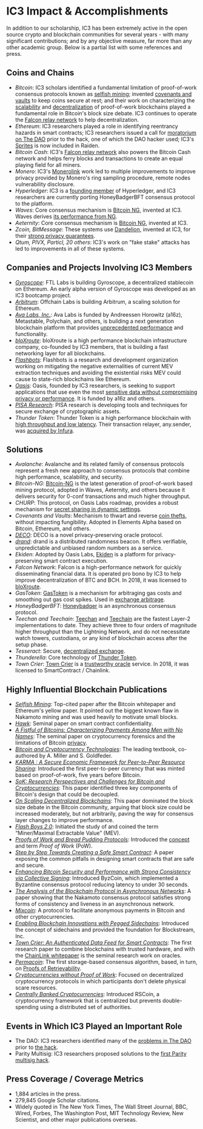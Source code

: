 # IC3 Impact & Accomplishments

In addition to our scholarship, IC3 has been extremely active in the open source crypto and blockchain communities for several years - with many significant contributions; and by any objective measure, far more than any other academic group. Below is a partial list with some references and press.

## Coins and Chains

- *Bitcoin*: IC3 scholars identified a fundamental limitation of proof-of-work consensus protocols known as <a href="https://dl.acm.org/citation.cfm?id=3212998">selfish mining</a>; invented <a href="https://link.springer.com/chapter/10.1007/978-3-662-53357-4_9">covenants and vaults</a> to keep coins secure at rest; and their work on characterizing the <a href="https://www.usenix.org/conference/nsdi16/technical-sessions/presentation/eyal">scalability</a> and <a href="https://arxiv.org/abs/1801.03998">decentralization</a> of proof-of-work blockchains played a fundamental role in Bitcoin's block size debate. IC3 continues to operate the <a href="https://www.falcon-net.org">Falcon relay network</a> to help decentralization.
- *Ethereum*: IC3 researchers played a role in identifying reentrancy hazards in smart contracts; IC3 researchers issued a call for <a href="https://arxiv.org/abs/1801.03998">moratorium on The DAO</a> prior to the hack, one of which the DAO hacker used; IC3's <a href="https://arxiv.org/pdf/1702.05812.pdf">Sprites</a> is now included in Raiden.
- *Bitcoin Cash*: IC3's <a href="https://www.falcon-net.org">Falcon relay network</a> also powers the Bitcoin Cash network and helps ferry blocks and transactions to create an equal playing field for all miners.
- *Monero*: IC3's <a href="https://cointelegraph.com/news/monero-transactions-history-can-be-revealed-and-exposed-research">Monerolink</a> work led to multiple improvements to improve privacy provided by Monero's ring sampling procedure, remote nodes vulnerability disclosure. 
- *Hyperledger*: IC3 is a <a href="https://www.forbes.com/sites/tomgroenfeldt/2017/05/22/blockchain-moves-ahead-with-nasdaq-citi-platform-hyperledger-and-ethereum-growth/#277cefa07333">founding member</a> of Hyperledger, and IC3 researchers are currently porting HoneyBadgerBFT consensus protocol to the platform. 
- *Waves*: Core consensus mechanism is <a href="https://www.usenix.org/node/194907">Bitcoin NG</a>, invented at IC3. Waves derives <a href="https://www.forbes.com/sites/rogeraitken/2017/11/08/waves-set-to-become-fastest-decentralized-blockchain-platform-globally/#291e66d038b6">its performance from NG</a>.
- *Aeternity*: Core consensus mechanism is <a href="https://hackingdistributed.com/2015/10/14/bitcoin-ng/">Bitcoin NG</a>, invented at IC3. 
- *Zcoin, BitMessage*: These systems use <a href="https://zcoin.io/what-is-dandelion-and-how-it-can-improve-zcoins-privacy/">Dandelion</a>, invented at IC3, for their <a href="https://bitcoinmagazine.com/articles/anatomy-anonymity-how-dandelion-could-make-bitcoin-more-private/">strong privacy guarantees</a>.
- *Qtum, PIVX, Particl, 20 others*: IC3's work on "fake stake" attacks has led to improvements in all of these systems.

## Companies and Projects Involving IC3 Members

- *<a href="https://gyro.finance/">Gyroscope</a>*: FTL Labs is building Gyroscope, a decentralized stablecoin on Ethereum. An early alpha version of Gyroscope was developed as an IC3 bootcamp project.
- *<a href="http://offchainlabs.com">Arbitrum</a>*: Offchain Labs is building Arbitrum, a scaling solution for Ethereum.
- *<a href="https://avalanchelabs.org">Ava Labs, Inc.</a>*: Ava Labs is funded by Andreessen Horowitz (a16z), Metastable, Polychain, and others, is building a next generation blockchain platform that provides <a href="https://news.bitcoin.com/bch-avalanche-transactions-show-finality-speeds-10x-faster-then-ethereum/">unprecedented performance</a> and functionality.
- *<a href="https://bloxroute.com">bloXroute</a>*: bloXroute is a high performance blockchain infrastructure company, co-founded by IC3 members, that is building a fast networking layer for all blockchains.
- *<a href="https://github.com/flashbots/pm">Flashbots</a>*: Flashbots is a research and development organization working on mitigating the negative externalities of current MEV extraction techniques and avoiding the existential risks MEV could cause to state-rich blockchains like Ethereum.
- *<a href="https://www.oasislabs.com">Oasis</a>*: Oasis, founded by IC3 researchers, is seeking to support applications that use even the most <a href="https://www.nytimes.com/2018/10/20/technology/how-the-blockchain-could-break-big-techs-hold-on-ai.html">sensitive data without compromising privacy or performance</a>. It is funded by a16z and others.
- *<a href="https://www.cs.cornell.edu/~iddo/pisa.pdf">PISA Research</a>*: PISA research is developing tools and techniques for secure exchange of cryptographic assets.
- *Thunder Token*: Thunder Token is a high performance blockchain with <a href="https://www.coindesk.com/cornell-professor-claims-blockchain-advances-thunder-token-debut">high throughput and low latency</a>. Their transaction relayer, any.sender, was <a href="https://blog.infura.io/announcing-our-acquisition-of-any-sender-and-the-alpha-release-of-infura-transactions/">acquired by Infura</a>.

## Solutions

- *Avalanche*: Avalanche and its related family of consensus protocols represent a fresh new approach to consensus protocols that combine high performance, scalability, and security.
- *Bitcoin-NG*: <a href="https://www.usenix.org/system/files/conference/nsdi16/nsdi16-paper-eyal.pdf">Bitcoin-NG</a> is the latest generation of proof-of-work based mining protocol, adopted in Waves, Aeternity, and others because it delivers security for 0-conf transactions and much higher throughput.
- *CHURP*: This protocol, on Oasis Labs roadmap, provides a robust mechanism for <a href="https://eprint.iacr.org/2019/017">secret sharing in dynamic settings</a>.
- *Covenants and Vaults*: Mechanism to thwart and reverse <a href="https://www.forbes.com/sites/laurashin/2016/10/04/what-does-cornells-emin-gun-sirer-see-as-the-main-security-threats-in-cryptocurrency-everything/#5a29dac3380d">coin thefts</a>, without impacting fungibility. Adopted in Elements Alpha based on Bitcoin, Ethereum, and others.
- *<a href="http://deco.works/index.html">DECO</a>*: DECO is a novel privacy-preserving oracle protocol. 
- *<a href="http://drand.love">drand</a>*: drand is a distributed randomness beacon. It offers verifiable, unpredictable and unbiased random numbers as a service. 
- *Ekiden*: Adopted by Oasis Labs, <a href="https://arxiv.org/abs/1804.05141">Ekiden</a> is a platform for privacy-preserving smart contract execution.
- *Falcon Network*: Falcon is a high-performance network for quickly disseminating financial data. It is operated pro bono by IC3 to help improve decentralization of BTC and BCH. In 2018, it was licensed to <a href="https://www.coindesk.com/naval-metastable-bloxroute-blockchain-funding">bloXroute</a>.
- *GasToken*: <a href="https://gastoken.io"> GasToken</a> is a mechanism for arbitraging gas costs and smoothing out gas cost spikes. Used in <a href="https://www.coindesk.com/sharding-already-ushering-radical-new-ethereum-designs">exchange arbitrage</a>.
- *HoneyBadgerBFT*: <a href="https://github.com/amiller/HoneyBadgerBFT">Honeybadger</a> is an asynchronous consensus protocol.
- *Teechan and Teechain*: <a href="https://bitcoinmagazine.com/articles/the-teechan-solution-scaling-bitcoin-with-trusted-hardware-1482956340/">Teechan</a> and <a href="https://www.coindesk.com/ic3-debuts-upgraded-off-chain-transaction-protocol-teechain">Teechain</a> are the fastest Layer-2 implementations to date. They achieve three to four orders of magnitude higher throughput than the Lightning Network, and do not necessitate watch towers, custodians, or any kind of blockchain access after the setup phase. 
- *Tesseract*: Secure, <a href="https://eprint.iacr.org/2017/1153.pdf">decentralized exchange</a>.
- *Thunderella*: Core technology of <a href="https://venturebeat.com/2017/10/22/the-cryptoeconomics-of-scaling-blockchains/">Thunder Token</a>.
- *Town Crier*: <a href="https://www.town-crier.org">Town Crier</a> is a <a href="https://www.technologyreview.com/s/612443/blockchain-smart-contracts-can-finally-have-a-real-world-impact/">trustworthy oracle</a> service. In 2018, it was licensed to SmartContract / Chainlink. 

## Highly Influential Blockchain Publications

- *<a href="https://www.cs.cornell.edu/~ie53/publications/btcProcFC.pdf">Selfish Mining</a>*: Top-cited paper after the Bitcoin whitepaper and Ethereum's yellow paper. It pointed out the biggest known flaw in Nakamoto mining and was used heavily to motivate small blocks.
- *<a href="https://ieeexplore.ieee.org/abstract/document/7546538">Hawk</a>*: Seminal paper on smart contract confidentiality.
- *<a href="https://cseweb.ucsd.edu/~smeiklejohn/files/imc13.pdf"> A Fistful of Bitcoins: Characterizing Payments Among Men with No Names</a>*: The seminal paper on cryptocurrency forensics and the limitations of Bitcoin <a href="https://btcmanager.com/grin-implementation-mimblewimble-looks-to-improve-bitcoin-privacy-scalability/"> privacy</a>.
- *<a href="https://bitcoinbook.cs.princeton.edu">Bitcoin and Cryptocurrency Technologies</a>*: The leading textbook, co-authored by A. Miller and S. Goldfeder.
- *<a href="https://www.cs.cornell.edu/people/egs/papers/karma.pdf">KARMA : A Secure Economic Framework for Peer-to-Peer Resource Sharing</a>*: Introduced the first peer-to-peer currency that was minted based on proof-of-work, five years before Bitcoin.
- *<a href="https://jbonneau.com/doc/BMCNKF15-IEEESP-bitcoin.pdf">SoK: Research Perspectives and Challenges for Bitcoin and Cryptocurrencies</a>*: This paper identified three key components of Bitcoin's design that could be decoupled.
- *<a href="https://fc16.ifca.ai/bitcoin/papers/CDE+16.pdf"> On Scaling Decentralized Blockchains</a>*: This paper dominated the block size debate in the Bitcoin community, arguing that block size could be increased moderately, but not arbitrarily, paving the way for consensus layer changes to improve performance.
- *<a href="https://arxiv.org/abs/1904.05234">Flash Boys 2.0</a>*: Initiated the study of and coined the term “Miner/Maximal Extractable Value” (MEV).
- *<a href="https://www.arijuels.com/wp-content/uploads/2013/09/PoW.pdf">Proofs of Work and Bread Pudding Protocols</a>*: Introduced the <a href="https://blocklr.com/guides/proof-of-work-pow">concept</a> and term *Proof of Work* (PoW).
- *<a href="http://fc16.ifca.ai/bitcoin/papers/DAKMS16.pdf">Step by Step Towards Creating a Safe Smart Contract</a>*: A paper exposing the common pitfalls in designing smart contracts that are safe and secure.
- *<a href="https://www.usenix.org/system/files/conference/usenixsecurity16/sec16_paper_kokoris-kogias.pdf">Enhancing Bitcoin Security and Performance with Strong Consistency via Collective Signing</a>*: Introduced ByzCoin, which implemented a Byzantine consensus protocol reducing latency to under 30 seconds.
- *<a href="https://eprint.iacr.org/2016/454.pdf">The Analysis of the Blockchain Protocol in Asynchronous Networks</a>*: A paper showing that the Nakamoto consensus protocol satisfies strong forms of consistency and liveness in an asynchronous network. 
- *<a href="https://eprint.iacr.org/2014/077.pdf">Mixcoin</a>*: A protocol to facilitate anonymous payments in Bitcoin and other cryptocurrencies.
- *<a href="https://www.blockstream.com/sidechains.pdf">Enabling Blockchain Innovations with Pegged Sidechains</a>*: Introduced the concept of sidechains and provided the foundation for Blockstream, Inc.
- *<a href="https://eprint.iacr.org/2016/168">Town Crier: An Authenticated Data Feed for Smart Contracts</a>*: The first research paper to combine blockchains with trusted hardware, and with the <a href="https://link.smartcontract.com/whitepaper"> ChainLink whitepaper</a> is the seminal research work on oracles.
- *<a href="https://www.microsoft.com/en-us/research/wp-content/uploads/2016/02/permacoin.pdf"> Permacoin</a>*: The first storage-based consensus algorithm, based, in turn, on <a href="https://www.arijuels.com/wp-content/uploads/2013/09/JK07.pdf">Proofs of Retrievability</a>. 
- *<a href="http://fc16.ifca.ai/bitcoin/papers/BGM16.pdf">Cryptocurrencies without Proof of Work</a>*: Focused on decentralized cryptocurrency protocols in which participants don't delete physical scare resources.   
- *<a href="https://arxiv.org/pdf/1505.06895.pdf">Centrally Banked Cryptocurrencies</a>*: Introduced RSCoin, a cryptocurrency framework that is centralized but prevents double-spending using a distributed set of authorities.
  
## Events in Which IC3 Played an Important Role

- The DAO: IC3 researchers identified many of the <a href="https://www.coindesk.com/cornell-prof-discovered-dao-vulerability-reveals-10-exploits">problems in The DAO</a> prior to <a href="https://www.newyorker.com/magazine/2018/10/22/the-prophets-of-cryptocurrency-survey-the-boom-and-bust">the hack</a>.  
- Parity Multisig: IC3 researchers proposed solutions to the <a href="https://bitcoinmagazine.com/articles/cornell-ic3-researchers-propose-solution-bitcoins-multisig-paralysis-problem/">first Parity multisig hack</a>.

## Press Coverage / Coverage Metrics

- 1,884 articles in the press.
- 279,845 Google Scholar citations.
- Widely quoted in The New York Times, The Wall Street Journal, BBC, Wired, Forbes, The Washington Post, MIT Technology Review, New Scientist, and other major publications overseas.
